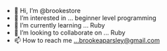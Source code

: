 - 👋 Hi, I’m @brookestore
- 👀 I’m interested in ... beginner level programming
- 🌱 I’m currently learning ... Ruby
- 💞️ I’m looking to collaborate on ... Ruby
- 📫 How to reach me ...brookeaparsley@gmail.com

<!---
brookestore/brookestore is a ✨ special ✨ repository because its `README.md` (this file) appears on your GitHub profile.
You can click the Preview link to take a look at your changes.
--->

